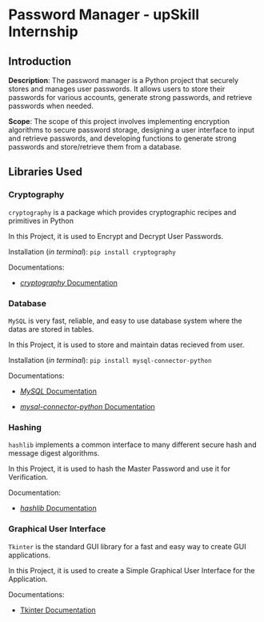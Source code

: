# **Password Manager - upSkill Internship**


## Introduction

**Description**: The password manager is a Python project that securely stores and manages user passwords. It allows users to store their passwords for various accounts, generate strong passwords, and retrieve passwords when needed.

**Scope**: The scope of this project involves implementing encryption algorithms to secure password storage, designing a user interface to input and retrieve passwords, and developing functions to generate strong passwords and store/retrieve them from a database.

## Libraries Used

### Cryptography

`cryptography` is a package which provides cryptographic recipes and primitives in Python

In this Project, it is used to Encrypt and Decrypt User Passwords.

Installation (*in terminal*): `pip install cryptography`

Documentations:

- [*cryptography* Documentation](https://cryptography.io/en/latest/)

### Database

`MySQL` is very fast, reliable, and easy to use database system where the datas are stored in tables.

In this Project, it is used to store and maintain datas recieved from user.

Installation (*in terminal*): `pip install mysql-connector-python`

Documentations: 

- [*MySQL* Documentation](https://docs.oracle.com/en-us/iaas/mysql-database/doc/getting-started.html)

- [*mysql-connector-python* Documentation](https://dev.mysql.com/doc/connector-python/en/)

### Hashing

`hashlib` implements a common interface to many different secure hash and message digest algorithms.

In this Project, it is used to hash the Master Password and use it for Verification.

Documentation:

- [*hashlib* Documentation](https://docs.python.org/3/library/hashlib.html#)

### Graphical User Interface

`Tkinter` is the standard GUI library for a fast and easy way to create GUI applications.

In this Project, it is used to create a Simple Graphical User Interface for the Application.

Documentations:

- [Tkinter Documentation](https://docs.python.org/3/library/tkinter.html)